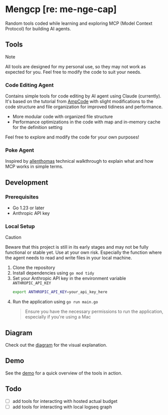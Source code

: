 # Mengcp [re: me-nge-cap]
Random tools coded while learning and exploring MCP (Model Context Protocol) for building AI agents.

## Tools

> [!NOTE]
> All tools are designed for my personal use, so they may not work as expected for you. Feel free to modify the code to suit your needs.

### Code Editing Agent
Contains simple tools for code editing by AI agent using Claude (currently). It's based on the tutorial from [AmpCode](https://ampcode.com/how-to-build-an-agent) with slight modifications to the code structure and file organization for improved tidiness and performance.

- More modular code with organized file structure
- Performance optimizations in the code with map and in-memory cache for the definition setting

Feel free to explore and modify the code for your own purposes!

### Poke Agent
Inspired by [allenthomas](https://allenthomas.vercel.app/posts/mcp) technical walkthrough to explain what and how MCP works in simple terms.

## Development
### Prerequisites
- Go 1.23 or later
- Anthropic API key

### Local Setup

> [!CAUTION]
> Beware that this project is still in its early stages and may not be fully functional or stable yet. Use at your own risk. Especially the function where the agent needs to read and write files in your local machine.


1. Clone the repository
2. Install dependencies using `go mod tidy`
3. Set your Anthropic API key in the environment variable `ANTHROPIC_API_KEY`
   ```bash
   export ANTHROPIC_API_KEY=your_api_key_here
   ```
4. Run the application using `go run main.go`
   > Ensure you have the necessary permissions to run the application, especially if you're using a Mac

## Diagram

Check out the [diagram](/docs/diagram.md) for the visual explanation.

## Demo
See the [demo](/docs/demo.md) for a quick overview of the tools in action.

## Todo
- [ ] add tools for interacting with hosted actual budget
- [ ] add tools for interacting with local logseq graph